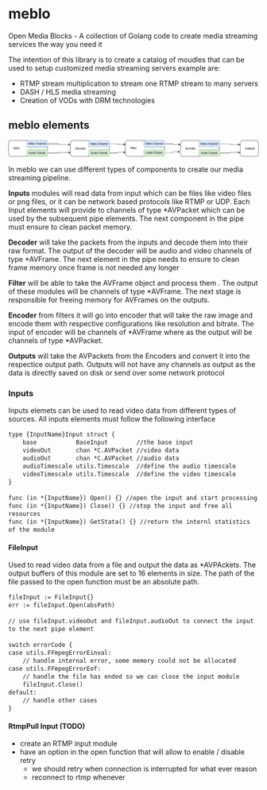 # meblo

Open Media Blocks - A collection of Golang code to create media streaming services the way you need it

The intention of this library is to create a catalog of moudles that can be used to setup customized media
streaming servers example are:

- RTMP stream multiplication to stream one RTMP stream to many servers
- DASH / HLS media streaming
- Creation of VODs with DRM technologies

## meblo elements

![Medie pip](./doc/img/pipe.png)

In meblo we can use different types of components to create our media streaming pipeline.

**Inputs** modules will read data from input which can be files like video files or png files, or it can be network
based protocols like RTMP or UDP. Each Input elements will
provide to channels of type \*AVPacket which can be used
by the subsequent pipe elements. The next component in the
pipe must ensure to clean packet memory.

**Decoder** will take the packets from the inputs and
decode them into their raw format. The output of the decoder
will be audio and video channels of type \*AVFrame. The
next element in the pipe needs to ensure to clean frame
memory once frame is not needed any longer

**Filter** will be able to take the AVFrame object and
process them . The output of these modules will be channels
of type \*AVFrame. The next stage is responsible for freeing
memory for AVFrames on the outputs.

**Encoder** from filters it will go into encoder that
will take the raw image and encode them with respective
configurations like resolution and bitrate. The input
of encoder will be channels of *AVFrame where as the output
will be channels of type *AVPacket.

**Outputs** will take the AVPackets from the Encoders and
convert it into the respectice output path. Outputs will
not have any channels as output as the data is directly saved
on disk or send over some network protocol

### Inputs

Inputs elemets can be used to read video data from different types of sources.
All inputs elements must follow the following interface

```golang
type {InputName}Input struct {
	base           BaseInput        //the base input
	videoOut       chan *C.AVPacket //video data
	audioOut       chan *C.AVPacket //audio data
	audioTimescale utils.Timescale  //define the audio timescale
	videoTimescale utils.Timescale  //define the video timescale
}

func (in *{InputName}) Open() {} //open the input and start processing
func (in *{InputName}) Close() {} //stop the input and free all resources
func (in *{InputName}) GetStata() {} //return the internl statistics of the module
```

#### FileInput

Used to read video data from a file and output the data as \*AVPAckets.
The output buffers of this module are set to 16 elements in size. The path
of the file passed to the open function must be an absolute path.

```golang
fileInput := FileInput{}
err := fileInput.Open(absPath)

// use fileInput.videoOut and fileInput.audioOut to connect the input to the next pipe element

switch errorCode {
case utils.FFmpegErrorEinval:
    // handle internal error, some memory could not be allocated
case utils.FFmpegErrorEof:
    // handle the file has ended so we can close the input module
    fileInput.Close()
default:
    // handle other cases
}
```

#### RtmpPull Input (TODO)

- create an RTMP input module
- have an option in the open function that will allow to enable / disable retry
  - we should retry when connection is interrupted for what ever reason
  - reconnect to rtmp whenever
